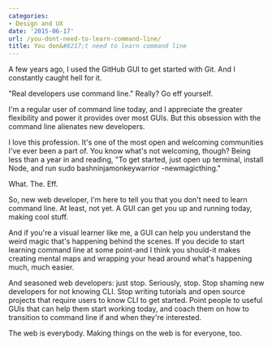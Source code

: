 ```yaml
---
categories:
- Design and UX
date: '2015-06-17'
url: /you-dont-need-to-learn-command-line/
title: You don&#8217;t need to learn command line
---
```


A few years ago, I used the GitHub GUI to get started with Git. And I constantly caught hell for it.

"Real developers use command line." Really? Go eff yourself.

I'm a regular user of command line today, and I appreciate the greater flexibility and power it provides over most GUIs. But this obsession with the command line alienates new developers.

I love this profession. It's one of the most open and welcoming communities I've ever been a part of. You know what's not welcoming, though? Being less than a year in and reading, "To get started, just open up terminal, install Node, and run sudo bashninjamonkeywarrior -newmagicthing."

What. The. Eff.

So, new web developer, I'm here to tell you that you don't need to learn command line. At least, not yet. A GUI can get you up and running today, making cool stuff.

And if you're a visual learner like me, a GUI can help you understand the weird magic that's happening behind the scenes. If you decide to start learning command line at some point-and I think you should-it makes creating mental maps and wrapping your head around what's happening much, much easier.

And seasoned web developers: just stop. Seriously, stop. Stop shaming new developers for not knowing CLI. Stop writing tutorials and open source projects that require users to know CLI to get started. Point people to useful GUIs that can help them start working today, and coach them on how to transition to command line if and when they're interested.

The web is everybody. Making things on the web is for everyone, too.